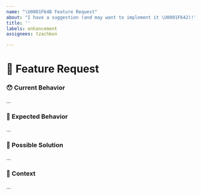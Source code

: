 ```yaml
---
name: "\U0001F64B Feature Request"
about: "I have a suggestion (and may want to implement it \U0001F642)!"
title: ''
labels: enhancement
assignees: tzachbon

---
```


<!---
Thanks for filing an issue 😄 ! Before you submit, please read the following:

Search open/closed issues before submitting since someone might have asked the same thing before!
-->

# 🙋 Feature Request

### 😯 Current Behavior

<!--- Tell us what is the current behavior that you would like to see changed -->
...

### 🤔 Expected Behavior

<!--- Tell us how it should work -->
...

### 💁 Possible Solution <!-- optional -->

<!--- Suggest ideas how to implement the addition or change -->
...

### 🔦 Context <!-- optional -->

<!--- How has this issue affected you? What are you trying to accomplish?
      Providing context helps us come up with a solution that is most useful in the real world -->
...
